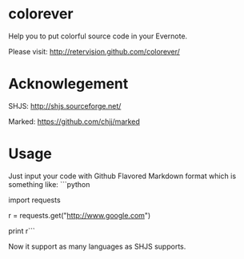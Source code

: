 colorever
=========

Help you to put colorful source code in your Evernote.

Please visit: http://retervision.github.com/colorever/

Acknowlegement
==============
SHJS: http://shjs.sourceforge.net/

Marked: https://github.com/chjj/marked

Usage
=====

Just input your code with Github Flavored Markdown format which is something
like: ```python

import requests

r = requests.get("http://www.google.com")

print r```


Now it support as many languages as SHJS supports.
